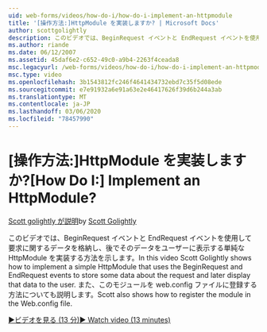 ```yaml
---
uid: web-forms/videos/how-do-i/how-do-i-implement-an-httpmodule
title: '[操作方法:]HttpModule を実装しますか? | Microsoft Docs'
author: scottgolightly
description: このビデオでは、BeginRequest イベントと EndRequest イベントを使用して要求に関するデータを格納する単純な HttpModule を実装する方法を示します。
ms.author: riande
ms.date: 06/12/2007
ms.assetid: 45daf6e2-c652-49c0-a9b4-2263f4ceada8
msc.legacyurl: /web-forms/videos/how-do-i/how-do-i-implement-an-httpmodule
msc.type: video
ms.openlocfilehash: 3b1543812fc246f4641434732ebd7c35f5d08ede
ms.sourcegitcommit: e7e91932a6e91a63e2e46417626f39d6b244a3ab
ms.translationtype: MT
ms.contentlocale: ja-JP
ms.lasthandoff: 03/06/2020
ms.locfileid: "78457990"
---
```

# <a name="how-do-i-implement-an-httpmodule"></a><span data-ttu-id="c1a94-104">[操作方法:]HttpModule を実装しますか?</span><span class="sxs-lookup"><span data-stu-id="c1a94-104">[How Do I:] Implement an HttpModule?</span></span>

<span data-ttu-id="c1a94-105">[Scott golightly が説明](https://github.com/scottgolightly)</span><span class="sxs-lookup"><span data-stu-id="c1a94-105">by [Scott Golightly](https://github.com/scottgolightly)</span></span>

<span data-ttu-id="c1a94-106">このビデオでは、BeginRequest イベントと EndRequest イベントを使用して要求に関するデータを格納し、後でそのデータをユーザーに表示する単純な HttpModule を実装する方法を示します。</span><span class="sxs-lookup"><span data-stu-id="c1a94-106">In this video Scott Golightly shows how to implement a simple HttpModule that uses the BeginRequest and EndRequest events to store some data about the request and later display that data to the user.</span></span> <span data-ttu-id="c1a94-107">また、このモジュールを web.config ファイルに登録する方法についても説明します。</span><span class="sxs-lookup"><span data-stu-id="c1a94-107">Scott also shows how to register the module in the Web.config file.</span></span>

[<span data-ttu-id="c1a94-108">&#9654;ビデオを見る (13 分)</span><span class="sxs-lookup"><span data-stu-id="c1a94-108">&#9654; Watch video (13 minutes)</span></span>](https://channel9.msdn.com/Blogs/ASP-NET-Site-Videos/how-do-i-implement-an-httpmodule)
